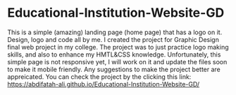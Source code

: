 # Educational-Institution-Website-GD
This is a simple (amazing) landing page (home page) that has a logo on it. Design, logo and code all by me. 
I created the project for Graphic Design final web project in my college. 
The project was to just practice logo making skills, and also to enhance my HMTL&CSS knowledge.
Unfortunately, this simple page is not responsive yet, I will work on it and update the files soon to make it mobile friendly. 
Any suggestions to make the project better are appreicated. 
You can check the project by the clicking this link: https://abdifatah-ali.github.io/Educational-Institution-Website-GD/
